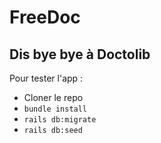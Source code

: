 # FreeDoc
## Dis bye bye à Doctolib


Pour tester l'app :
* Cloner le repo
* `bundle install`
* `rails db:migrate`
* `rails db:seed`
